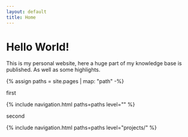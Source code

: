 ```yaml
---
layout: default
title: Home
---
```

# Hello World!

This is my personal website, here a huge part of my knowledge base is published. As well as some highlights.

{% assign paths = site.pages | map: "path" -%}
<p>first</p>
{% include navigation.html paths=paths level="" %}
<p>second</p>
{% include navigation.html paths=paths level="projects/" %}
